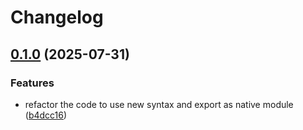 # Changelog

## [0.1.0](https://github.com/cheminfo/mass-spectrum/compare/v0.0.2...v0.1.0) (2025-07-31)


### Features

* refactor the code to use new syntax and export as native module ([b4dcc16](https://github.com/cheminfo/mass-spectrum/commit/b4dcc165f04e43d22e86e08ccfc7b2609bfcabd6))
